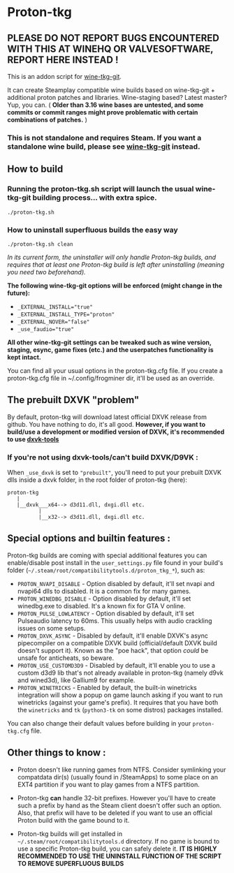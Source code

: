 # Proton-tkg

## PLEASE DO NOT REPORT BUGS ENCOUNTERED WITH THIS AT WINEHQ OR VALVESOFTWARE, REPORT HERE INSTEAD !

This is an addon script for [wine-tkg-git](https://github.com/Frogging-Family/wine-tkg-git/tree/master/wine-tkg-git).

It can create Steamplay compatible wine builds based on wine-tkg-git + additional proton patches and libraries. Wine-staging based? Latest master? Yup, you can.
( **Older than 3.16 wine bases are untested, and some commits or commit ranges might prove problematic with certain combinations of patches.** )

### This is not standalone and requires Steam. If you want a standalone wine build, please see [wine-tkg-git](https://github.com/Frogging-Family/wine-tkg-git/tree/master/wine-tkg-git) instead.

## How to build

### Running the proton-tkg.sh script will launch the usual wine-tkg-git building process... with extra spice.
```
./proton-tkg.sh
```

### How to uninstall superfluous builds the easy way
```
./proton-tkg.sh clean
```
*In its current form, the uninstaller will only handle Proton-tkg builds, and requires that at least one Proton-tkg build is left after uninstalling (meaning you need two beforehand).*


**The following wine-tkg-git options will be enforced (might change in the future):**
- `_EXTERNAL_INSTALL="true"`
- `_EXTERNAL_INSTALL_TYPE="proton"`
- `_EXTERNAL_NOVER="false"`
- `_use_faudio="true"`

**All other wine-tkg-git settings can be tweaked such as wine version, staging, esync, game fixes (etc.) and the userpatches functionality is kept intact.**

You can find all your usual options in the proton-tkg.cfg file. If you create a proton-tkg.cfg file in ~/.config/frogminer dir, it'll be used as an override.

## The prebuilt DXVK "problem"

By default, proton-tkg will download latest official DXVK release from github. You have nothing to do, it's all good. **However, if you want to build/use a development or modified version of DXVK, it's recommended to use [dxvk-tools](https://github.com/Frogging-Family/dxvk-tools)**

### If you're not using dxvk-tools/can't build DXVK/D9VK :

When `_use_dxvk` is set to `"prebuilt"`, you'll need to put your prebuilt DXVK dlls inside a dxvk folder, in the root folder of proton-tkg (here):
```
proton-tkg
   |
   |__dxvk___x64--> d3d11.dll, dxgi.dll etc.
          |
          |__x32--> d3d11.dll, dxgi.dll etc.
```

## Special options and builtin features :

Proton-tkg builds are coming with special additional features you can enable/disable post install in the `user_settings.py` file found in your build's folder (`~/.steam/root/compatibilitytools.d/proton_tkg_*`), such as:
- `PROTON_NVAPI_DISABLE` - Option disabled by default, it'll set nvapi and nvapi64 dlls to disabled. It is a common fix for many games.
- `PROTON_WINEDBG_DISABLE` - Option disabled by default, it'll set winedbg.exe to disabled. It's a known fix for GTA V online.
- `PROTON_PULSE_LOWLATENCY` - Option disabled by default, it'll set Pulseaudio latency to 60ms. This usually helps with audio crackling issues on some setups.
- `PROTON_DXVK_ASYNC` - Disabled by default, it'll enable DXVK's async pipecompiler on a compatible DXVK build (official/default DXVK build doesn't support it). Known as the "poe hack", that option *could* be unsafe for anticheats, so beware.
- `PROTON_USE_CUSTOMD3D9` - Disabled by default, it'll enable you to use a custom d3d9 lib that's not already available in proton-tkg (namely d9vk and wined3d), like Gallium9 for example.
- `PROTON_WINETRICKS` - Enabled by default, the built-in winetricks integration will show a popup on game launch asking if you want to run winetricks (against your game's prefix). It requires that you have both the `winetricks` and `tk` (`python3-tk` on some distros) packages installed.

You can also change their default values before building in your `proton-tkg.cfg` file.


## Other things to know :

- Proton doesn't like running games from NTFS. Consider symlinking your compatdata dir(s) (usually found in /SteamApps) to some place on an EXT4 partition if you want to play games from a NTFS partition.

- Proton-tkg **can** handle 32-bit prefixes. However you'll have to create such a prefix by hand as the Steam client doesn't offer such an option. Also, that prefix will have to be deleted if you want to use an official Proton build with the game bound to it.

- Proton-tkg builds will get installed in `~/.steam/root/compatibilitytools.d` directory. If no game is bound to use a specific Proton-tkg build, you can safely delete it. **IT IS HIGHLY RECOMMENDED TO USE THE UNINSTALL FUNCTION OF THE SCRIPT TO REMOVE SUPERFLUOUS BUILDS**
